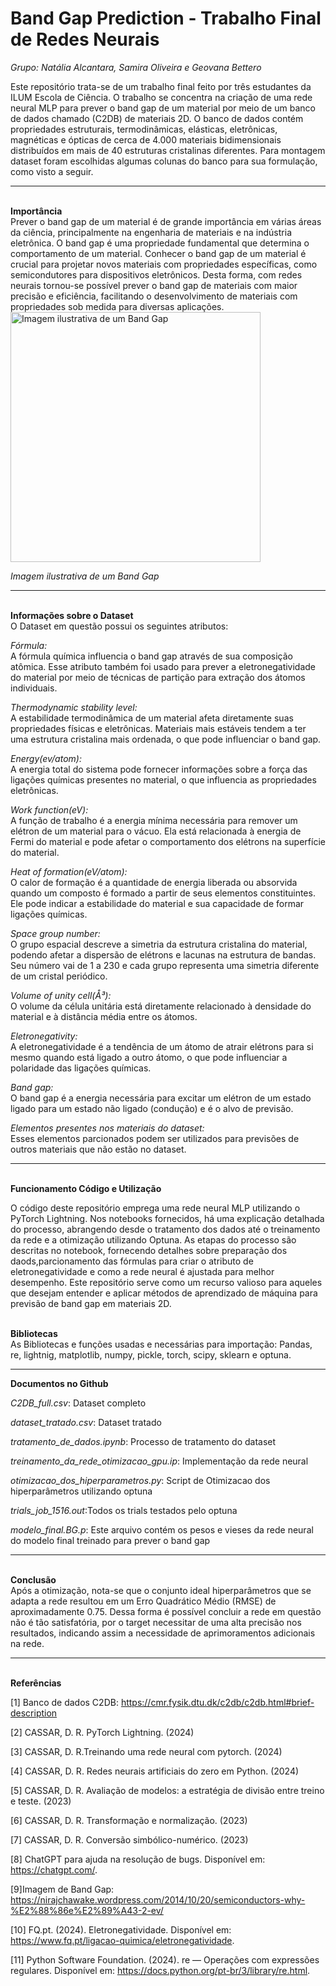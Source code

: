 # Band Gap Prediction - Trabalho Final de Redes Neurais
_Grupo: Natália Alcantara, Samira Oliveira e Geovana Bettero_

Este repositório trata-se de um trabalho final feito por três estudantes da ILUM Escola de Ciência. O trabalho se concentra na criação de uma rede neural MLP para prever o band gap de um material por meio de um banco de dados chamado (C2DB) de materiais 2D. O banco de dados contém propriedades estruturais, termodinâmicas, elásticas, eletrônicas, magnéticas e ópticas de cerca de 4.000 materiais bidimensionais distribuídos em mais de 40 estruturas cristalinas diferentes. Para montagem dataset foram escolhidas algumas colunas do banco para sua formulação, como visto a seguir.

<hr>
<b><br>Importância<br></b>
Prever o band gap de um material é de grande importância em várias áreas da ciência, principalmente na engenharia de materiais e na indústria eletrônica. O band gap é uma propriedade fundamental que determina o comportamento de um material. Conhecer o band gap de um material é crucial para projetar novos materiais com propriedades específicas, como semicondutores para dispositivos eletrônicos. Desta forma, com redes neurais tornou-se possível prever o band gap de materiais com maior precisão e eficiência, facilitando o desenvolvimento de materiais com propriedades sob medida para diversas aplicações.


<img src="https://cloud.squidex.io/api/assets/matmatch-cms/d96c504d-2d4b-40fd-9954-693d434344b0/screenshot-2020-05-05-at-16.04.35.png" alt="Imagem ilustrativa de um Band Gap" width="400"/>
    <p><i>Imagem ilustrativa de um Band Gap</i></p>

<hr>
<b><br>Informações sobre o Dataset<br></b>
O Dataset em questão possui os seguintes atributos:


_Fórmula:_<br>A fórmula química  influencia o band gap através de sua composição atômica. Esse atributo também foi usado para prever a eletronegatividade do material por meio de técnicas de partição para extração dos átomos individuais. 

_Thermodynamic stability level:_<br>  A estabilidade termodinâmica de um material afeta diretamente suas propriedades físicas e eletrônicas. Materiais mais estáveis tendem a ter uma estrutura cristalina mais ordenada, o que pode influenciar o band gap.

_Energy(ev/atom):_<br>  A energia total do sistema  pode fornecer informações sobre a força das ligações químicas presentes no material, o que influencia as propriedades eletrônicas.

_Work function(eV):_<br> A função de trabalho é a energia mínima necessária para remover um elétron de um material para o vácuo. Ela está  relacionada à energia de Fermi do material e pode afetar o comportamento dos elétrons na superfície do material.

_Heat of formation(eV/atom):_<br> O calor de formação é a quantidade de energia liberada ou absorvida quando um composto é formado a partir de seus elementos constituintes. Ele pode indicar a estabilidade do material e sua capacidade de formar ligações químicas.

_Space group number:_<br>  O grupo espacial descreve a simetria da estrutura cristalina do material, podendo afetar a dispersão de elétrons e lacunas na estrutura de bandas. Seu número vai de 1 a 230 e cada grupo representa uma simetria diferente de um cristal periódico.

_Volume of unity cell(Å³):_<br> O volume da célula unitária está diretamente relacionado à densidade do material e à distância média entre os átomos.

_Eletronegativity:_<br> A eletronegatividade é a tendência de um átomo de atrair elétrons para si mesmo quando está ligado a outro átomo, o que pode influenciar a polaridade das ligações químicas.

_Band gap:_<br> O band gap é a energia necessária para excitar um elétron de um estado ligado para um estado não ligado (condução) e é o alvo de previsão.

_Elementos presentes nos materiais do dataset:_<br> Esses elementos parcionados podem ser utilizados para previsões de outros materiais que não estão no dataset.

<hr>
<b><br> Funcionamento Código e Utilização <br></b>

O código deste repositório emprega uma rede neural MLP utilizando o PyTorch Lightning. Nos notebooks fornecidos, há uma explicação detalhada do processo, abrangendo desde o tratamento dos dados até o treinamento da rede e a otimização utilizando Optuna. As etapas do processo são descritas no notebook, fornecendo detalhes sobre preparação dos daods,parcionamento das fórmulas para criar o atributo de eletronegatividade e como a rede neural é ajustada para melhor desempenho. Este repositório serve como um recurso valioso para aqueles que desejam entender e aplicar métodos de aprendizado de máquina para previsão de band gap em materiais 2D.

<b><br>Bibliotecas<br></b>
As Bibliotecas e funções usadas e necessárias para importação: Pandas, re, lightnig, matplotlib, numpy, pickle, torch, scipy, sklearn e optuna.  

<hr>

<b>Documentos no Github<br></b>

_C2DB_full.csv_: Dataset completo

_dataset_tratado.csv_: Dataset tratado

_tratamento_de_dados.ipynb_: Processo de tratamento do dataset

_treinamento_da_rede_otimizacao_gpu.ip_: Implementação da rede neural

_otimizacao_dos_hiperparametros.py_: Script de Otimizacao dos hiperparâmetros utilizando optuna

_trials_job_1516.out_:Todos os trials testados pelo optuna

_modelo_final.BG.p_: Este arquivo  contém os pesos e vieses da rede neural do modelo final treinado para prever o band gap


<hr>
<b><br>Conclusão<br></b>
Após a otimização, nota-se que o conjunto ideal hiperparâmetros que se adapta a rede resultou em um Erro Quadrático Médio (RMSE) de aproximadamente 0.75. Dessa forma é possível concluir a rede em questão não é tão satisfatória, por o target necessitar de uma alta precisão nos resultados, indicando assim a necessidade de aprimoramentos adicionais na rede. 

<hr>
<b><br>Referências<br></b>

[1] Banco de dados C2DB: https://cmr.fysik.dtu.dk/c2db/c2db.html#brief-description 

[2] CASSAR, D. R. PyTorch Lightning. (2024)

[3] CASSAR, D. R.Treinando uma rede neural com pytorch. (2024)

[4] CASSAR, D. R. Redes neurais artificiais do zero em Python. (2024)

[5] CASSAR, D. R. Avaliação de modelos: a estratégia de divisão entre treino e teste. (2023)

[6] CASSAR, D. R. Transformação e normalização. (2023)

[7] CASSAR, D. R. Conversão simbólico-numérico. (2023)

[8] ChatGPT para ajuda na resolução de bugs. Disponível em: https://chatgpt.com/.

[9]Imagem de Band Gap: https://nirajchawake.wordpress.com/2014/10/20/semiconductors-why-%E2%88%86e%E2%89%A43-2-ev/

[10] FQ.pt. (2024). Eletronegatividade. Disponível em: https://www.fq.pt/ligacao-quimica/eletronegatividade.

[11] Python Software Foundation. (2024). re — Operações com expressões regulares. Disponível em: https://docs.python.org/pt-br/3/library/re.html.

